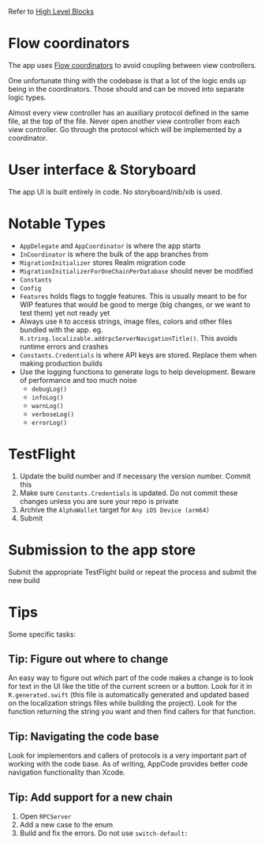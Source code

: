 Refer to [High Level Blocks](high-level-blocks.md)

Flow coordinators
===
The app uses [Flow coordinators](https://khanlou.com/2015/10/coordinators-redux/) to avoid coupling between view controllers.

One unfortunate thing with the codebase is that a lot of the logic ends up being in the coordinators. Those should and can be moved into separate logic types.

Almost every view controller has an auxiliary protocol defined in the same file, at the top of the file. Never open another view controller from each view controller. Go through the protocol which will be implemented by a coordinator.

User interface & Storyboard
===
The app UI is built entirely in code. No storyboard/nib/xib is used.

Notable Types
===
* `AppDelegate` and `AppCoordinator` is where the app starts
* `InCoordinator` is where the bulk of the app branches from
* `MigrationInitializer` stores Realm migration code
* `MigrationInitializerForOneChainPerDatabase` should never be modified
* `Constants`
* `Config`
* `Features` holds flags to toggle features. This is usually meant to be for WIP features that would be good to merge (big changes, or we want to test them) yet not ready yet
* Always use `R` to access strings, image files, colors and other files bundled with the app. eg. `R.string.localizable.addrpcServerNavigationTitle()`. This avoids runtime errors and crashes
* `Constants.Credentials` is where API keys are stored. Replace them when making production builds
* Use the logging functions to generate logs to help development. Beware of performance and too much noise
    * `debugLog()`
    * `infoLog()`
    * `warnLog()`
    * `verboseLog()`
    * `errorLog()`

TestFlight
===
1. Update the build number and if necessary the version number. Commit this
2. Make sure `Constants.Credentials` is updated. Do not commit these changes unless you are sure your repo is private
3. Archive the `AlphaWallet` target for `Any iOS Device (arm64)`
4. Submit

Submission to the app store
===
Submit the appropriate TestFlight build or repeat the process and submit the new build

Tips
===
Some specific tasks:

Tip: Figure out where to change
---
An easy way to figure out which part of the code makes a change is to look for text in the UI like the title of the current screen or a button. Look for it in `R.generated.swift` (this file is automatically generated and updated based on the localization strings files while building the project). Look for the function returning the string you want and then find callers for that function.

Tip: Navigating the code base
---
Look for implementors and callers of protocols is a very important part of working with the code base. As of writing, AppCode provides better code navigation functionality than Xcode.

Tip: Add support for a new chain
---
1. Open `RPCServer`
2. Add a new case to the enum
3. Build and fix the errors. Do not use `switch-default:`
